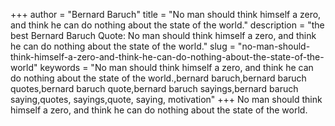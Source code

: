 +++
author = "Bernard Baruch"
title = "No man should think himself a zero, and think he can do nothing about the state of the world."
description = "the best Bernard Baruch Quote: No man should think himself a zero, and think he can do nothing about the state of the world."
slug = "no-man-should-think-himself-a-zero-and-think-he-can-do-nothing-about-the-state-of-the-world"
keywords = "No man should think himself a zero, and think he can do nothing about the state of the world.,bernard baruch,bernard baruch quotes,bernard baruch quote,bernard baruch sayings,bernard baruch saying,quotes, sayings,quote, saying, motivation"
+++
No man should think himself a zero, and think he can do nothing about the state of the world.
